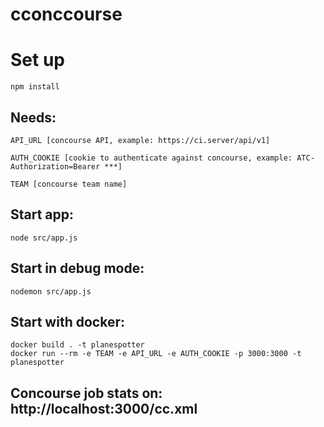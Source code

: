 # cconccourse

# Set up
    npm install

## Needs:

    API_URL [concourse API, example: https://ci.server/api/v1]

    AUTH_COOKIE [cookie to authenticate against concourse, example: ATC-Authorization=Bearer ***]
    
    TEAM [concourse team name]

## Start app:
    node src/app.js

## Start in debug mode:
    
    nodemon src/app.js
    
## Start with docker:
    docker build . -t planespotter
    docker run --rm -e TEAM -e API_URL -e AUTH_COOKIE -p 3000:3000 -t planespotter

## Concourse job stats on: http://localhost:3000/cc.xml